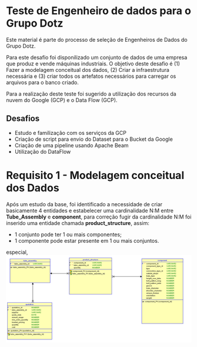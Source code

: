 # Teste de Engenheiro de dados para o Grupo Dotz

Este material é parte do processo de seleção de Engenheiros de Dados do Grupo Dotz.

Para este desafio foi disponilizado um conjunto de dados de uma empresa que produz e vende máquinas industriais. O objetivo deste desafio é (1) Fazer a modelagem conceitual dos dados, (2) Criar a infraestrutura necessária e (3) criar todos os artefatos necessários para carregar os arquivos para o banco criado.

Para a realização deste teste foi sugerido a utilização dos recursos da nuvem do Google (GCP) e o Data Flow (GCP). 

## Desafios
- Estudo e familização com os serviços da GCP
- Criação de script para envio do Dataset para o Bucket da Google
- Criação de uma pipeline usando Apache Beam
- Utilização do DataFlow

# Requisito 1 - Modelagem conceitual dos Dados

Após um estudo da base, foi identificado a necessidade de criar basicamente 4 entidades e estabelecer uma cardinalidade N:M entre **Tube_Assembly** e **component**, para correção fugir da cardinalidade N:M foi inserido uma entidade chamada **product_structure**, assim:
- 1 conjunto pode ter 1 ou mais componentes;
- 1 componente pode estar presente em 1 ou mais conjuntos.

especial, 
![alt text](images/001.png)

